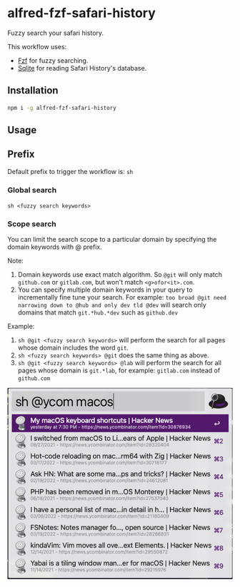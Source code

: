 # alfred-fzf-safari-history

Fuzzy search your safari history.

This workflow uses:

- [Fzf](https://github.com/junegunn/fzf) for fuzzy searching.
- [Sqlite](https://www.npmjs.com/package/sqlite) for reading Safari History's database.

## Installation

```sh
npm i -g alfred-fzf-safari-history
```

## Usage

## Prefix

Default prefix to trigger the workflow is: `sh`

### Global search

`sh <fuzzy search keywords>`

### Scope search

You can limit the search scope to a particular domain by specifying the domain keywords with @ prefix.

Note:

1. Domain keywords use exact match algorithm. So `@git` will only match `github.com` or `gitlab.com`, but won't match `<g>ofor<it>.com`.
2. You can specify multiple domain keywords in your query to incrementally fine tune your search. For example: `too broad @git need narrowing down to @hub and only dev tld @dev` will search only domains that match `git.*hub.*dev` such as `github.dev`

Example:

1. `sh @git <fuzzy search keywords>` will perform the search for all pages whose domain includes the word `git`.
2. `sh <fuzzy search keywords> @git` does the same thing as above.
3. `sh @git <fuzzy search keywords> @lab` will perform the search for all pages whose domain is `git.*lab`, for example: `gitlab.com` instead of `github.com`

<img src='media/screenshot.png'/>
